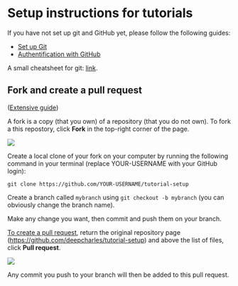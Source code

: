 # Setup instructions for tutorials

If you have not set up git and GitHub yet, please follow the following guides:

- [Set up Git](https://docs.github.com/en/github/getting-started-with-github/set-up-git)
- [Authentification with GitHub](https://docs.github.com/en/github/getting-started-with-github/set-up-git#next-steps-authenticating-with-github-from-git)

A small cheatsheet for git: [link](https://github.com/henryiii/compclass/blob/master/classes/week3/HowGitWorks2_0b.pdf).

## Fork and create a pull request

([Extensive guide](https://docs.github.com/en/github/getting-started-with-github/fork-a-repo))

A fork is a copy (that you own) of a repository (that you do not own).
To fork a this repostory, click **Fork** in the top-right corner of the page.

![](https://docs.github.com/assets/images/help/repository/fork_button.jpg)

Create a local clone of your fork on your computer by running the following command in your terminal (replace YOUR-USERNAME with your GitHub login):

```
git clone https://github.com/YOUR-USERNAME/tutorial-setup
```

Create a branch called `mybranch` using `git checkout -b mybranch` (you can obviously change the branch name).

Make any change you want, then commit and push them on your branch.

[To create a pull request](https://docs.github.com/en/github/collaborating-with-issues-and-pull-requests/creating-a-pull-request-from-a-fork), return the original repository page (https://github.com/deepcharles/tutorial-setup) and above the list of files, click **Pull request**.

![](https://docs.github.com/assets/images/help/pull_requests/pull-request-start-review-button.png)

Any commit you push to your branch will then be added to this pull request.



